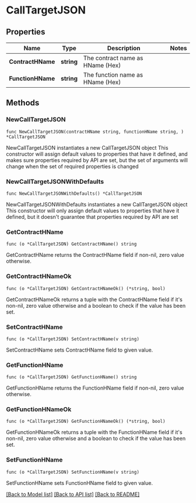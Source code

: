 # CallTargetJSON

## Properties

Name | Type | Description | Notes
------------ | ------------- | ------------- | -------------
**ContractHName** | **string** | The contract name as HName (Hex) | 
**FunctionHName** | **string** | The function name as HName (Hex) | 

## Methods

### NewCallTargetJSON

`func NewCallTargetJSON(contractHName string, functionHName string, ) *CallTargetJSON`

NewCallTargetJSON instantiates a new CallTargetJSON object
This constructor will assign default values to properties that have it defined,
and makes sure properties required by API are set, but the set of arguments
will change when the set of required properties is changed

### NewCallTargetJSONWithDefaults

`func NewCallTargetJSONWithDefaults() *CallTargetJSON`

NewCallTargetJSONWithDefaults instantiates a new CallTargetJSON object
This constructor will only assign default values to properties that have it defined,
but it doesn't guarantee that properties required by API are set

### GetContractHName

`func (o *CallTargetJSON) GetContractHName() string`

GetContractHName returns the ContractHName field if non-nil, zero value otherwise.

### GetContractHNameOk

`func (o *CallTargetJSON) GetContractHNameOk() (*string, bool)`

GetContractHNameOk returns a tuple with the ContractHName field if it's non-nil, zero value otherwise
and a boolean to check if the value has been set.

### SetContractHName

`func (o *CallTargetJSON) SetContractHName(v string)`

SetContractHName sets ContractHName field to given value.


### GetFunctionHName

`func (o *CallTargetJSON) GetFunctionHName() string`

GetFunctionHName returns the FunctionHName field if non-nil, zero value otherwise.

### GetFunctionHNameOk

`func (o *CallTargetJSON) GetFunctionHNameOk() (*string, bool)`

GetFunctionHNameOk returns a tuple with the FunctionHName field if it's non-nil, zero value otherwise
and a boolean to check if the value has been set.

### SetFunctionHName

`func (o *CallTargetJSON) SetFunctionHName(v string)`

SetFunctionHName sets FunctionHName field to given value.



[[Back to Model list]](../README.md#documentation-for-models) [[Back to API list]](../README.md#documentation-for-api-endpoints) [[Back to README]](../README.md)


